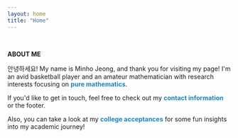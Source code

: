 ```yaml
---
layout: home
title: "Home"
---
```


<p><br></p>
<p style="line-height:1.2"><strong>ABOUT ME</strong></p>
<p>안녕하세요! My name is Minho Jeong, and thank you for visiting my page! I'm an avid basketball player and an amateur mathematician with research interests focusing on <strong><a href="https://imgs.xkcd.com/comics/purity.png" style="text-decoration-line: none"><font color="#1487C8">pure mathematics</font></a></strong>.</p>

<p>If you'd like to get in touch, feel free to check out my <strong><a href="https://mino-jeong.github.io/contact" style="text-decoration-line: none; color: #1487C8;">contact information</a></strong> or the footer.</p>

<p>Also, you can take a look at my <strong><a href="https://mino-jeong.github.io/acceptances" style="text-decoration-line: none; color: #1487C8;">college acceptances</a></strong> for some fun insights into my academic journey!</p>
